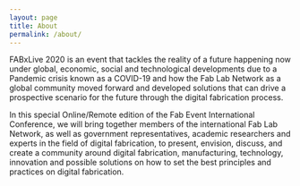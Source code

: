 ```yaml
---
layout: page
title: About
permalink: /about/
---
```



FABxLive 2020 is an event that tackles the reality of a future happening now under global, economic, social and technological developments due to a Pandemic crisis known as a COVID-19 and how the Fab Lab Network as a global community moved forward and developed solutions that can drive a prospective scenario for the future through the digital fabrication process.


In this special Online/Remote edition of the Fab Event International Conference, we will bring together members of the international Fab Lab Network, as well as government representatives, academic researchers and experts in the field of digital fabrication, to present, envision, discuss, and create a community around digital fabrication, manufacturing, technology, innovation and possible solutions on how to set the best principles and practices on digital fabrication.
